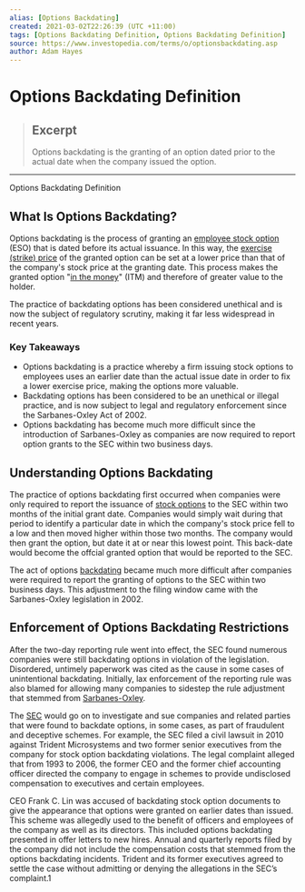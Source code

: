 ```yaml
---
alias: [Options Backdating]
created: 2021-03-02T22:26:39 (UTC +11:00)
tags: [Options Backdating Definition, Options Backdating Definition]
source: https://www.investopedia.com/terms/o/optionsbackdating.asp
author: Adam Hayes
---
```


# Options Backdating Definition

> ## Excerpt
> Options backdating is the granting of an option dated prior to the actual date when the company issued the option.

---

Options Backdating Definition
## What Is Options Backdating?

Options backdating is the process of granting an [employee stock option](https://www.investopedia.com/terms/e/eso.asp) (ESO) that is dated before its actual issuance. In this way, the [exercise (strike) price](https://www.investopedia.com/terms/e/exerciseprice.asp) of the granted option can be set at a lower price than that of the company's stock price at the granting date. This process makes the granted option "[in the money](https://www.investopedia.com/terms/i/inthemoney.asp)" (ITM) and therefore of greater value to the holder.

The practice of backdating options has been considered unethical and is now the subject of regulatory scrutiny, making it far less widespread in recent years.

### Key Takeaways

-   Options backdating is a practice whereby a firm issuing stock options to employees uses an earlier date than the actual issue date in order to fix a lower exercise price, making the options more valuable.
-   Backdating options has been considered to be an unethical or illegal practice, and is now subject to legal and regulatory enforcement since the Sarbanes-Oxley Act of 2002.
-   Options backdating has become much more difficult since the introduction of Sarbanes-Oxley as companies are now required to report option grants to the SEC within two business days.

## Understanding Options Backdating

The practice of options backdating first occurred when companies were only required to report the issuance of [stock options](https://www.investopedia.com/terms/s/stockoption.asp) to the SEC within two months of the initial grant date. Companies would simply wait during that period to identify a particular date in which the company's stock price fell to a low and then moved higher within those two months. The company would then grant the option, but date it at or near this lowest point. This back-date would become the offcial granted option that would be reported to the SEC.

The act of options [backdating](https://www.investopedia.com/terms/b/backdating.asp) became much more difficult after companies were required to report the granting of options to the SEC within two business days. This adjustment to the filing window came with the Sarbanes-Oxley legislation in 2002.

## Enforcement of Options Backdating Restrictions

After the two-day reporting rule went into effect, the SEC found numerous companies were still backdating options in violation of the legislation. Disordered, untimely paperwork was cited as the cause in some cases of unintentional backdating. Initially, lax enforcement of the reporting rule was also blamed for allowing many companies to sidestep the rule adjustment that stemmed from [Sarbanes-Oxley](https://www.investopedia.com/terms/s/sarbanesoxleyact.asp).

The [SEC](https://www.investopedia.com/terms/s/sec.asp) would go on to investigate and sue companies and related parties that were found to backdate options, in some cases, as part of fraudulent and deceptive schemes. For example, the SEC filed a civil lawsuit in 2010 against Trident Microsystems and two former senior executives from the company for stock option backdating violations. The legal complaint alleged that from 1993 to 2006, the former CEO and the former chief accounting officer directed the company to engage in schemes to provide undisclosed compensation to executives and certain employees.

CEO Frank C. Lin was accused of backdating stock option documents to give the appearance that options were granted on earlier dates than issued. This scheme was allegedly used to the benefit of officers and employees of the company as well as its directors. This included options backdating presented in offer letters to new hires. Annual and quarterly reports filed by the company did not include the compensation costs that stemmed from the options backdating incidents. Trident and its former executives agreed to settle the case without admitting or denying the allegations in the SEC’s complaint.1
